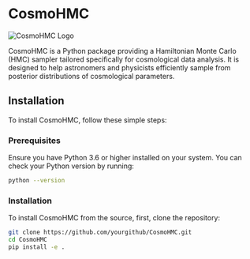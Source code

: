 # CosmoHMC

![CosmoHMC Logo](path/to/logo.png)

CosmoHMC is a Python package providing a Hamiltonian Monte Carlo (HMC) sampler tailored specifically for cosmological data analysis. It is designed to help astronomers and physicists efficiently sample from posterior distributions of cosmological parameters.

## Installation

To install CosmoHMC, follow these simple steps:

### Prerequisites

Ensure you have Python 3.6 or higher installed on your system. You can check your Python version by running:

```bash
python --version
```

### Installation

To install CosmoHMC from the source, first, clone the repository:

```bash
git clone https://github.com/yourgithub/CosmoHMC.git
cd CosmoHMC
pip install -e .
```
